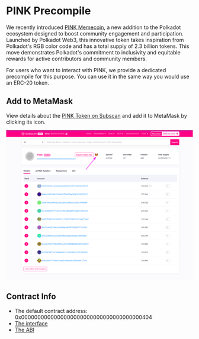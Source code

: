 # PINK Precompile

We recently introduced [PINK Memecoin](https://coinmarketcap.com/community/articles/65fd2671054c8374b8b312c7/), a new addition to the Polkadot ecosystem designed to boost community engagement and participation. Launched by Polkadot Web3, this innovative token takes inspiration from Polkadot's RGB color code and has a total supply of 2.3 billion tokens. This move demonstrates Polkadot's commitment to inclusivity and equitable rewards for active contributors and community members.

For users who want to interact with PINK, we provide a dedicated precompile for this purpose. You can use it in the same way you would use an ERC-20 token.

## Add to MetaMask

View details about the [PINK Token on Subscan](https://darwinia.subscan.io/erc20_token/0x0000000000000000000000000000000000000404) and add it to MetaMask by clicking its icon.

![precompiles-pink](../../images/precompiles-pink.png)

## Contract Info

- The default contract address:  0x0000000000000000000000000000000000000404
- [The interface](https://github.com/darwinia-network/darwinia/blob/main/precompile/metadata/sol/asset.sol)
- [The ABI](https://github.com/darwinia-network/darwinia/blob/main/precompile/metadata/sol/asset.sol)
